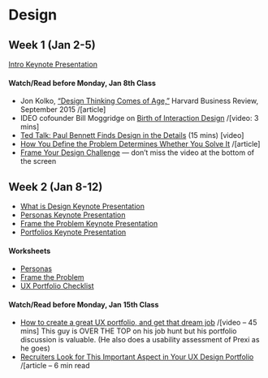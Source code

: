 # Design

## Week 1 (Jan 2-5)
[Intro Keynote Presentation](https://drive.google.com/open?id=1Z67BeBCv86EwYmqFfE-uuQo5Ubx5HQAR) 

#### Watch/Read before Monday, Jan 8th Class
* Jon Kolko, [“Design Thinking Comes of Age,”](https://hbr.org/2015/09/design-thinking-comes-of-age) Harvard Business Review, September 2015 /[article]
* IDEO cofounder Bill Moggridge on [Birth of Interaction Design](https://youtu.be/DAHHSS_WgfI) /[video: 3 mins]
* [Ted Talk: Paul Bennett Finds Design in the Details](https://www.ted.com/talks/paul_bennett_finds_design_in_the_details) (15 mins) [video]
* [How You Define the Problem Determines Whether You Solve It](https://hbr.org/2017/06/how-you-define-the-problem-determines-whether-you-solve-it) /[article]
* [Frame Your Design Challenge](http://www.designkit.org/methods/60) — don’t miss the video at the bottom of the screen 



## Week 2 (Jan 8-12)
* [What is Design Keynote Presentation](https://drive.google.com/file/d/1jrSeZla3K3G_qRt2OeGOui6IDzyJWYb1) 
* [Personas Keynote Presentation](https://drive.google.com/file/d/1tKPe4KaMJKH4BsM_l3CefSULrNaMXiiR) 
* [Frame the Problem Keynote Presentation](https://drive.google.com/file/d/1gKd-lL9ftspIgyPNwl2uYuIke5QwA_qC)  
* [Portfolios Keynote Presentation](https://drive.google.com/file/d/1DtYNsi2qnpJIbEmasDLDKQfcWjglFsFo/view?usp=sharing)  



#### Worksheets
* [Personas](https://drive.google.com/open?id=0BzZTh8RNmGadaFdBM3NlYmxKOHM) 
* [Frame the Problem](https://drive.google.com/open?id=0BzZTh8RNmGadaFdBM3NlYmxKOHM) 
* [UX Portfolio Checklist](https://drive.google.com/open?id=1JIGagmFFzbrhrAwp5JuTcuLdriFsSa0T) 

	
#### Watch/Read before Monday, Jan 15th Class
* [How to create a great UX portfolio, and get that dream job](https://uideo.net/videos/474)  /[video – 45 mins] This guy is OVER THE TOP on his job hunt but his portfolio discussion is valuable. (He also does a usability assessment of Prexi as he goes)  
* [Recruiters Look for This Important Aspect in Your UX Design Portfolio](https://medium.muz.li/recruiters-look-for-this-important-aspect-in-your-portfolio-1947f15a7766)   /[article – 6 min read

